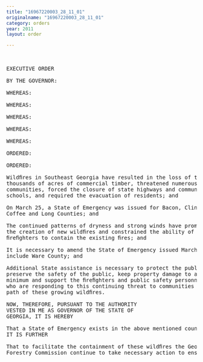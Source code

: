 ```yaml
---
title: "16967220003_28_11_01"
originalname: "16967220003_28_11_01"
category: orders
year: 2011
layout: order

---
```

<pre>
 

EXECUTIVE ORDER

BY THE GOVERNOR:

WHEREAS:

WHEREAS:

WHEREAS:

WHEREAS:

WHEREAS:

ORDERED:

ORDERED:

Wildﬁres in Southeast Georgia have resulted in the loss of tens of
thousands of acres of commercial timber, threatened numerous
communities, forced the closure of state highways and community
schools, and required the evacuation of residents; and

On March 25, a State of Emergency was issued for Bacon, Clinch,
Coffee and Long Counties; and

The continued patterns of dryness and strong winds have promoted
the creation of new wildﬁres and constrained the ability of the
ﬁreﬁghters to contain the existing ﬁres; and

It is necessary to amend the State of Emergency issued March 25 to
include Ware County; and

Additional State assistance is necessary to protect the public health,
preserve the safety of the public, keep property damage to a
minimum and support the ﬁreﬁghters and public safety personnel
who are responding to this continuing threat to communities in the
path of these growing wildﬁres.

NOW, THEREFORE, PURSUANT TO THE AUTHORITY
VESTED IN ME AS GOVERNOR OF THE STATE OF
GEORGIA, IT IS HEREBY

That a State of Emergency exists in the above mentioned counties.
IT IS FURTHER

That to facilitate the containment of these wildﬁres the Georgia
Forestry Commission continue to take necessary action to ensure

</pre>
